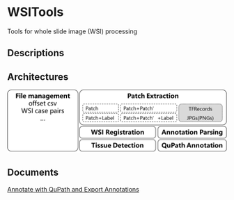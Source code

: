 # WSITools
Tools for whole slide image (WSI) processing
## Descriptions

## Architectures
![Architecture](docs/imgs/arch.png)
## Documents
[Annotate with QuPath and Export Annotations](docs/wsi_annotation/QuPath_scripts/readme.md)